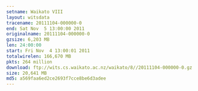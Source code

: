 ```yaml
---
setname: Waikato VIII
layout: witsdata
tracename: 20111104-000000-0
end: Sat Nov  5 13:00:00 2011
originalname: 20111104-000000-0
gzsize: 6,203 MB
len: 24:00:00
start: Fri Nov  4 13:00:01 2011
totalwirelen: 166,670 MB
pkts: 264 million
download: ftp://wits.cs.waikato.ac.nz/waikato/8//20111104-000000-0.gz
size: 20,641 MB
md5: a569faa6ed2ce2693f7cce8be6d3adee
---
```

